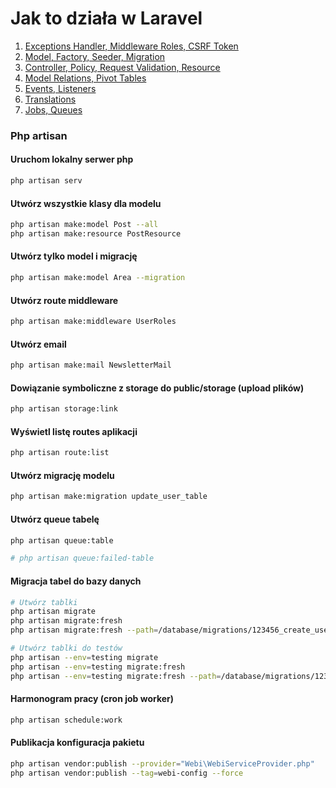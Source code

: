 # Jak to działa w Laravel

1. <a href="https://github.com/breakermind/how/tree/main/p1"> Exceptions Handler, Middleware Roles, CSRF Token </a>
2. <a href="https://github.com/breakermind/how/tree/main/p2"> Model, Factory, Seeder, Migration </a>
3. <a href="https://github.com/breakermind/how/tree/main/p3"> Controller, Policy, Request Validation, Resource </a>
4. <a href="https://github.com/breakermind/how/tree/main/p4"> Model Relations, Pivot Tables </a>
5. <a href="https://github.com/breakermind/how/tree/main/p5"> Events, Listeners </a>
6. <a href="https://github.com/breakermind/how/tree/main/p6"> Translations </a>
7. <a href="https://github.com/breakermind/how/tree/main/p7"> Jobs, Queues </a>

### Php artisan

#### Uruchom lokalny serwer php
```sh
php artisan serv
```

#### Utwórz wszystkie klasy dla modelu
```sh
php artisan make:model Post --all
php artisan make:resource PostResource
```

#### Utwórz tylko model i migrację
```sh
php artisan make:model Area --migration
```

#### Utwórz route middleware
```sh
php artisan make:middleware UserRoles
```

#### Utwórz email
```sh
php artisan make:mail NewsletterMail
```

#### Dowiązanie symboliczne z storage do public/storage (upload plików)
```sh
php artisan storage:link
```

#### Wyświetl listę routes aplikacji
```sh
php artisan route:list
```

#### Utwórz migrację modelu
```sh
php artisan make:migration update_user_table
```

#### Utwórz queue tabelę
```sh
php artisan queue:table

# php artisan queue:failed-table
```

#### Migracja tabel do bazy danych
```sh
# Utwórz tablki
php artisan migrate
php artisan migrate:fresh
php artisan migrate:fresh --path=/database/migrations/123456_create_user_table.php --force

# Utwórz tablki do testów
php artisan --env=testing migrate
php artisan --env=testing migrate:fresh
php artisan --env=testing migrate:fresh --path=/database/migrations/123456_create_user_table.php --force
```

#### Harmonogram pracy (cron job worker)
```sh
php artisan schedule:work
```

#### Publikacja konfiguracja pakietu
```sh
php artisan vendor:publish --provider="Webi\WebiServiceProvider.php"
php artisan vendor:publish --tag=webi-config --force
```
